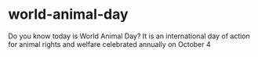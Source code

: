 # world-animal-day
Do you know today is World Animal Day? It is an international day of action for animal rights and welfare celebrated annually on October 4
